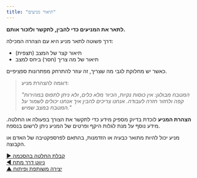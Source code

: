 ```yaml
---
title: "תיאור מניעים"
---
```



**לתאר את המניעים כדי להבין, לתקשר ולזכור אותם.**

דרך פשוטה לתאר מניע היא עם הצהרה המכילה:

- תיאור קצר של המצב (תצפית) 
- תיאור של מה צריך (חסר) ביחס למצב 

כאשר יש מחלוקת לגבי מה שצריך, זה עוזר להתרחק מפתרונות ספציפיים.


> דוגמה להצהרת מניע:
> 
> *"המטבח מבולגן: אין כוסות נקיות, הכיור מלא כלים, ולא ניתן לתפוס במהירות קפה ולחזור חזרה לעבודה. אנחנו צריכים להבין איך אנחנו יכולים לשמור על המטבח במצב שמיש."*

**הצהרת המניע** לוכדת בדיוק מספיק מידע כדי לתקשר את הצורך בפעולה או החלטה. מידע נוסף על מנת לגלות היקף ופרטים של המניע ניתן לרשום בנספח.

מניע יכול להיות מתואר כבעיה או הזדמנות, בהתאם לפרספקטיבה של האדם או הקבוצה.

[&#9654; קבלת החלטה בהסכמה](consent-decision-making.html)<br/>[&#9664; ניווט דרך מתח](navigate-via-tension.html)<br/>[&#9650; יצירה משותפת ופיתוח](co-creation-and-evolution.html)


